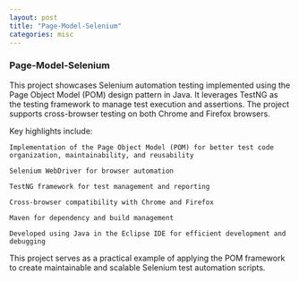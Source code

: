 ```yaml
---
layout: post
title: "Page-Model-Selenium"
categories: misc
---
```


### **Page-Model-Selenium**

This project showcases Selenium automation testing implemented using the Page Object Model (POM) design pattern in Java. It leverages TestNG as the testing framework to manage test execution and assertions. The project supports cross-browser testing on both Chrome and Firefox browsers.

Key highlights include:

    Implementation of the Page Object Model (POM) for better test code organization, maintainability, and reusability

    Selenium WebDriver for browser automation

    TestNG framework for test management and reporting

    Cross-browser compatibility with Chrome and Firefox

    Maven for dependency and build management

    Developed using Java in the Eclipse IDE for efficient development and debugging

This project serves as a practical example of applying the POM framework to create maintainable and scalable Selenium test automation scripts.